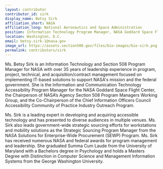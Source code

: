 ```yaml
---
layout: contributor
contributor_id: sirk
display_name: Betsy Sirk
affiliation_short: NASA
affiliation_long: National Aeronautics and Space Administration
position: Information Technology Program Manager, NASA Goddard Space Flight Center
location: Washington, D.C.
email: betsy.sirk-1@nasa.gov
image_url: https://assets.section508.gov/files/bio-images/bio-sirk.png
permalink: contributors/sirk
---
```

Ms. Betsy Sirk is an Information Technology and Section 508 Program Manager for NASA with over 35 years of leadership experience in program, project, technical, and acquisition/contract management focused on implementing IT-based solutions to support NASA's mission and the federal government. She is the Information and Communication Technology Accessibility Program Manager for the NASA Goddard Space Flight Center, the Chairperson of NASA’s Agency Section 508 Program Managers Working Group, and the Co-Chairperson of the Chief Information Officers Council Accessibility Community of Practice Industry Outreach Program.

Ms. Sirk is a leading expert in developing and acquiring accessible technology and has presented to diverse audiences in multiple venues. Ms. Sirk also leads government-wide strategic sourcing efforts for workstations and mobility solutions as the Strategic Sourcing Program Manager from the NASA Solutions for Enterprise-Wide Procurement (SEWP) Program. Ms. Sirk has received numerous NASA and federal awards for program management and leadership. She graduated Summa Cum Laude from the University of Maryland with a Bachelors degree in Psychology and holds a Masters Degree with Distinction in Computer Science and Management Information Systems from the George Washington University.